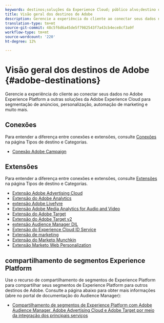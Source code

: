 ```yaml
---
keywords: destinos;soluções da Experience Cloud; público alvo;destino do público alvo; nuvem de anúncios; nuvem de publicidade; gestor de audiências; destino do adobe público alvo; público alvo; destino do gestor de audiências;
title: Visão geral dos destinos de Adobe
description: Gerencie a experiência do cliente ao conectar seus dados na Plataforma a outras soluções da Adobe Experience Cloud para segmentação de anúncios, personalização, automação de marketing e muito mais
translation-type: tm+mt
source-git-commit: 48c5f6d6a45de5f7982543f7a43cb4ece8cf3a9f
workflow-type: tm+mt
source-wordcount: '220'
ht-degree: 12%

---
```



# Visão geral dos destinos de Adobe {#adobe-destinations}

Gerencie a experiência do cliente ao conectar seus dados no Adobe Experience Platform a outras soluções da Adobe Experience Cloud para segmentação de anúncios, personalização, automação de marketing e muito mais.

## Conexões

Para entender a diferença entre conexões e extensões, consulte [Conexões](../../destination-types.md#connections) na página Tipos de destino e Categorias.

- [Conexão Adobe Campaign](../email-marketing/adobe-campaign.md)

## Extensões

Para entender a diferença entre conexões e extensões, consulte [Extensões](../../destination-types.md#extensions) na página Tipos de destino e Categorias.

- [Extensão Adobe Advertising Cloud](../advertising/adobe-advertising-cloud.md)
- [Extensão do Adobe Analytics](../analytics/adobe-analytics.md)
- [extensão Adobe Livefyre](../social/adobe-livefyre.md)
- [Extensão Adobe Media Analytics for Audio and Video](../analytics/adobe-video-analytics.md)
- [Extensão do Adobe Target](../personalization/adobe-target.md)
- [Extensão do Adobe Target v2](../personalization/adobe-target-v2.md)
- [extensão Audience Manager DIL](../data-management/aam-dil-extension.md)
- [Extensão do Experience Cloud ID Service](../personalization/adobe-ecid.md)
- [Extensão de marketing](../email/marketo.md)
- [Extensão do Marketo Munchkin](../email/marketo-munchkin.md)
- [Extensão Marketo Web Personalization](../personalization/marketo-web-personalization.md)

## compartilhamento de segmentos Experience Platform

Use o recurso de compartilhamento de segmentos de Experience Platform para compartilhar seus segmentos de Experience Platform para outros destinos de Adobe. Consulte a página abaixo para obter mais informações (abre no portal de documentação do Audience Manager):

- [Compartilhamento de segmentos de Experience Platform com Adobe Audience Manager, Adobe Advertising Cloud e Adobe Target por meio da integração dos principais serviços](https://experienceleague.adobe.com/docs/audience-manager/user-guide/implementation-integration-guides/integration-experience-platform/aam-aep-audience-sharing.html)